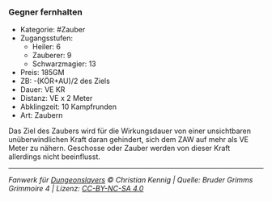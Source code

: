 ### Gegner fernhalten

- Kategorie: #Zauber
- Zugangsstufen:
  - Heiler: 6
  - Zauberer: 9
  - Schwarzmagier: 13
- Preis: 185GM
- ZB: -(KÖR+AU)/2 des Ziels
- Dauer: VE KR
- Distanz: VE x 2 Meter
- Abklingzeit: 10 Kampfrunden
- Art: Zaubern

Das Ziel des Zaubers wird für die Wirkungsdauer von einer unsichtbaren unüberwindlichen Kraft daran gehindert, sich dem ZAW auf mehr als VE Meter zu nähern. Geschosse oder Zauber werden von dieser Kraft allerdings nicht beeinflusst.

---

_Fanwerk für [Dungeonslayers](https://www.dungeonslayers.net/) © Christian Kennig | Quelle: Bruder Grimms Grimmoire 4 | Lizenz: [CC-BY-NC-SA 4.0](https://creativecommons.org/licenses/by-nc-sa/4.0/deed.de)_
